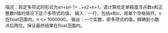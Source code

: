 # 
描述：假定多项式的形式为xn+xn-1+…+x2+x+1，请计算给定单精度浮点数x和正整数n值的情况下这个多项式的值。
输入：一行，包括x和n，用单个空格隔开。x在float范围内，n <= 1000000。
输出：一个实数，即多项式的值，精确到小数点后两位。保证最终结果在float范围内。
